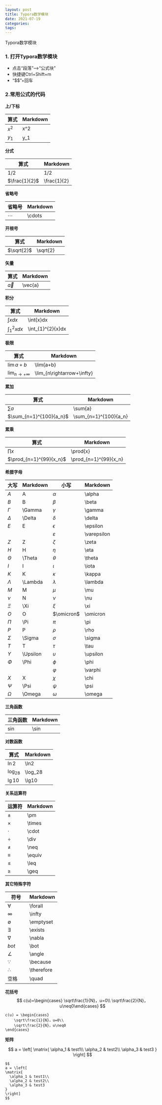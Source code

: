 ```yaml
---
layout: post
title: Typora数学模块
date: 2021-07-19
categories: 
tags: 
---
```

Typora数学模块




### 1. 打开Typora数学模块

- 点击“段落”—>“公式块”
- 快捷键Ctrl+Shift+m
- “$$”+回车



### 2.常用公式的代码

**上/下标**

| 算式   | Markdown |
| ------ | -------- |
| $x^2$ | x^2      |
| $y_1$ | y_1      |

**分式**

| 算式              | Markdown    |
| ----------------- | ----------- |
| $1/2$      | 1/2         |
| $\frac{1}{2}$ | \frac{1}{2} |

**省略号**

| 省略号   | Markdown |
| -------- | -------- |
| $\cdots$ | \cdots   |

**开根号**

| 算式       | Markdown |
| ---------- | -------- |
| $\sqrt{2}$ | \sqrt{2} |

**矢量**

| 算式      | Markdown |
| --------- | -------- |
| $\vec{a}$ | \vec{a}  |

**积分**

| 算式                | Markdown          |
| ------------------- | ----------------- |
| $\int{x}dx$         | \int{x}dx         |
| $\int_{1}^{2}{x}dx$ | \int_{1}^{2}{x}dx |

**极限**

| 算式                         | Markdown                   |
| ---------------------------- | -------------------------- |
| $\lim{a+b}$                  | \lim{a+b}                  |
| $\lim_{n\rightarrow+\infty}$ | \lim_{n\rightarrow+\infty} |

**累加**

| 算式                    | Markdown              |
| ----------------------- | --------------------- |
| $\sum{a}$               | \sum{a}               |
| $\sum_{n=1}^{100}{a_n}$ | \sum_{n=1}^{100}{a_n} |

**累乘**

| 算式                    | Markdown              |
| ----------------------- | --------------------- |
| $\prod{x}$              | \prod{x}              |
| $\prod_{n=1}^{99}{x_n}$ | \prod_{n=1}^{99}{x_n} |

**希腊字母**

| 大写       | Markdown | 小写          | Markdown    |
| ---------- | -------- | ------------- | ----------- |
| $A$        | A        | $\alpha$      | \alpha      |
| $B$        | B        | $\beta$       | \beta       |
| $\Gamma$   | \Gamma   | $\gamma$      | \gamma      |
| $\Delta$   | \Delta   | $\delta$      | \delta      |
| $E$        | E        | $\epsilon$    | \epsilon    |
|            |          | $\varepsilon$ | \varepsilon |
| $Z$        | Z        | $\zeta$       | \zeta       |
| $H$        | H        | $\eta$        | \eta        |
| $\Theta$   | \Theta   | $\theta$      | \theta      |
| $I$        | I        | $\iota$       | \iota       |
| $K$        | K        | $\kappa$      | \kappa      |
| $\Lambda$  | \Lambda  | $\lambda$     | \lambda     |
| $M$        | M        | $\mu$         | \mu         |
| $\nu$      | N        | $\nu$         | \nu         |
| $\Xi$      | \Xi      | $\xi$         | \xi         |
| $O$        | O        | $\omicron$    | \omicron    |
| $\Pi$      | \Pi      | $\pi$         | \pi         |
| $P$        | P        | $\rho$        | \rho        |
| $\Sigma$   | \Sigma   | $\sigma$      | \sigma      |
| $T$        | T        | $\tau$        | \tau        |
| $\Upsilon$ | \Upsilon | $\upsilon$    | \upsilon    |
| $\Phi$     | \Phi     | $\phi$        | \phi        |
|            |          | $\varphi$     | \varphi     |
| $X$        | X        | $\chi$        | \chi        |
| $\Psi$     | \Psi     | $\psi$        | \psi        |
| $\Omega$   | \Omega   | $\omega$      | \omega      |

**三角函数**

| 三角函数 | Markdown |
| -------- | -------- |
| $\sin$   | \sin     |

**对数函数**

| 算式      | Markdown |
| --------- | -------- |
| $\ln2$    | \ln2     |
| $\log_28$ | \log_28  |
| $\lg10$   | \lg10    |

**关系运算符**

| 运算符   | Markdown |
| -------- | -------- |
| $\pm$    | \pm      |
| $\times$ | \times   |
| $\cdot$  | \cdot    |
| $\div$   | \div     |
| $\neq$   | \neq     |
| $\equiv$ | \equiv   |
| $\leq$   | \leq     |
| $\geq$   | \geq     |

**其它特殊字符**

| 符号          | Markdown   |
| ------------- | ---------- |
| $\forall$  | \forall    |
| $\infty$   | \infty     |
| $\emptyset$ | \emptyset  |
| $\exists$ | \exists    |
| $\nabla$    | \nabla     |
| $bot$      | \bot       |
| $\angle$     | \angle     |
| $\because$  | \because   |
| $\therefore$ | \therefore |
| 空格 $\quad$ |   \quad |

**花括号**
$$
c(u)=\begin{cases} \sqrt\frac{1}{N}，u=0\\ \sqrt\frac{2}{N}， u\neq0\end{cases} 
$$

```
c(u) = \begin{cases} 
    \sqrt\frac{1}{N}，u=0\\ 
    \sqrt\frac{2}{N}，u\neq0
\end{cases} 
```

**矩阵**

$$
a = \left[
\matrix{
  \alpha_1 & test1\\
  \alpha_2 & test2\\
  \alpha_3 & test3  
}
\right]
$$



```
$$
a = \left[
\matrix{
  \alpha_1 & test1\\
  \alpha_2 & test2\\
  \alpha_3 & test3 
}
\right]
$$
```

